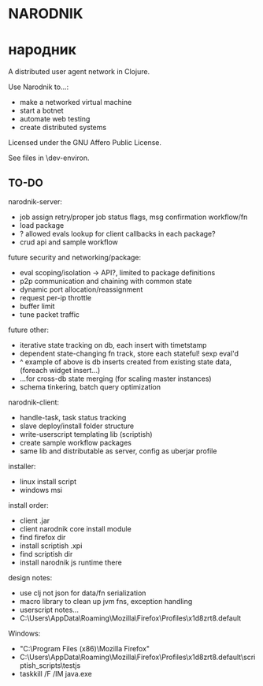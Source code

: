 # NARODNIK
# народник

A distributed user agent network in Clojure.

Use Narodnik to...:

* make a networked virtual machine
* start a botnet
* automate web testing
* create distributed systems

Licensed under the GNU Affero Public License.

See files in \dev-environ.

## TO-DO

narodnik-server:

* job assign retry/proper job status flags, msg confirmation workflow/fn
* load package
* ? allowed evals lookup for client callbacks in each package?
* crud api and sample workflow

future security and networking/package:

* eval scoping/isolation -> API?, limited to package definitions
* p2p communication and chaining with common state
* dynamic port allocation/reassignment
* request per-ip throttle
* buffer limit
* tune packet traffic

future other:

* iterative state tracking on db, each insert with timetstamp
* dependent state-changing fn track, store each stateful! sexp eval'd
* ^ example of above is db inserts created from existing state data, (foreach widget insert...)
* ...for cross-db state merging (for scaling master instances)
* schema tinkering, batch query optimization

narodnik-client:

* handle-task, task status tracking
* slave deploy/install folder structure
* write-userscript templating lib (scriptish)
* create sample workflow packages
* same lib and distributable as server, config as uberjar profile

installer:

* linux install script
* windows msi

install order:

* client .jar
* client narodnik core install module
* find firefox dir
* install scriptish .xpi
* find scriptish dir
* install narodnik js runtime there

design notes:

* use clj not json for data/fn serialization
* macro library to clean up jvm fns, exception handling
* userscript notes...
* C:\Users\\AppData\Roaming\Mozilla\Firefox\Profiles\x1d8zrt8.default

Windows:

* "C:\Program Files (x86)\Mozilla Firefox\"
* C:\Users\\AppData\Roaming\Mozilla\Firefox\Profiles\x1d8zrt8.default\scriptish_scripts\testjs
* taskkill /F /IM java.exe
    
